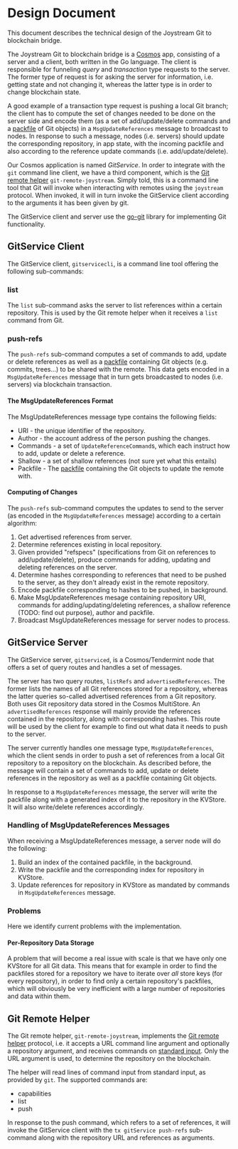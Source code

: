 # Design Document
This document describes the technical design of the Joystream Git to blockchain bridge.

The Joystream Git to blockchain bridge is a [Cosmos](https://github.com/cosmos/cosmos-sdk) app,
consisting of a server and a client, both written in the Go language. The client is
responsible for funneling _query_ and _transaction_ type requests to the server. The former type
of request is for asking the server for information, i.e. getting state and not changing it,
whereas the latter type is in order to change blockchain state.

A good example of a transaction type request is pushing a local Git branch; the client
has to compute the set of changes needed to be done on the server side and encode them
(as a set of add/update/delete commands and a
[packfile](https://git-scm.com/book/en/v2/Git-Internals-Packfiles) of Git objects) in
a `MsgUpdateReferences` message to broadcast to nodes. In response to such a message,
nodes (i.e. servers) should update the corresponding repository, in app state, with the
incoming packfile and also according to the reference update commands (i.e. add/update/delete).

Our Cosmos application is named _GitService_. In order to integrate with the `git` command line
client, we have a third component, which is the
[Git remote helper](https://git-scm.com/docs/git-remote-helpers) `git-remote-joystream`. Simply
told, this is a command line tool that Git will invoke when interacting with remotes using
the `joystream` protocol. When invoked, it will in turn invoke the GitService client
according to the arguments it has been given by git.

The GitService client and server use the [go-git](https://github.com/src-d/go-git/) library
for implementing Git functionality.

## GitService Client
The GitService client, `gitservicecli`, is a command line tool offering the following sub-commands:

### list
The `list` sub-command asks the server to list references within a certain repository. This
is used by the Git remote helper when it receives a `list` command from Git.

### push-refs
The `push-refs` sub-command computes a set of commands to add, update or delete references as well
as a [packfile](https://git-scm.com/book/en/v2/Git-Internals-Packfiles) containing Git objects
(e.g. commits, trees...) to be shared with the remote. This data gets encoded in a
`MsgUpdateReferences` message that in turn gets broadcasted to nodes (i.e. servers) via
blockchain transaction.

#### The MsgUpdateReferences Format
The MsgUpdateReferences message type contains the following fields:

* URI - the unique identifier of the repository.
* Author - the account address of the person pushing the changes.
* Commands - a set of `UpdateReferenceCommand`s, which each instruct how to add, update or delete
  a reference.
* Shallow - a set of shallow references (not sure yet what this entails)
* Packfile - The [packfile](https://git-scm.com/book/en/v2/Git-Internals-Packfiles) containing the
  Git objects to update the remote with.

#### Computing of Changes
The `push-refs` sub-command computes the updates to send to the server (as encoded in the
`MsgUpdateReferences` message) according to a certain algorithm:

1. Get advertised references from server.
2. Determine references existing in local repository.
3. Given provided "refspecs" (specifications from Git on references to add/update/delete),
   produce commands for adding, updating and deleting references on the server.
4. Determine hashes corresponding to references that need to be pushed to the server, as they
   don't already exist in the remote repository.
5. Encode packfile corresponding to hashes to be pushed, in background.
6. Make MsgUpdateReferences mesage containing repository URI, commands for adding/updating/deleting
   references, a shallow reference (TODO: find out purpose), author and packfile.
7. Broadcast MsgUpdateReferences message for server nodes to process.

## GitService Server
The GitService server, `gitserviced`, is a Cosmos/Tendermint node that offers a set of query routes
and handles a set of messages.

The server has two query routes, `listRefs` and `advertisedReferences`. The former lists
the names of all Git references stored for a repository, whereas the latter queries so-called
advertised references from a Git repository. Both uses Git repository data stored in the
Cosmos MultiStore. An `advertisedReferences` response will mainly provide the references
contained in the repository, along with corresponding hashes. This route will be used
by the client for example to find out what data it needs to push to the server.

The server currently handles one message type, `MsgUpdateReferences`, which the client sends
in order to push a set of references from a local Git repository to a repository on the blockchain.
As described before, the message will contain a set of commands to add, update or delete
references in the repository as well as a packfile containing Git objects.

In response to a `MsgUpdateReferences` message, the server will write the packfile along with
a generated index of it to the repository in the KVStore. It will also write/delete references
accordingly.

### Handling of MsgUpdateReferences Messages
When receiving a MsgUpdateReferences message, a server node will do the following:

1. Build an index of the contained packfile, in the background.
2. Write the packfile and the corresponding index for repository in KVStore.
3. Update references for repository in KVStore as mandated by commands in `MsgUpdateReferences`
   message.

### Problems
Here we identify current problems with the implementation.

#### Per-Repository Data Storage
A problem that will become a real issue with scale is that we have only one KVStore for all
Git data. This means that for example in order to find the packfiles stored for a repository we
have to iterate over *all* store keys (for every repository), in order to find only a certain
repository's packfiles, which will obviously be very inefficient with a large number of
repositories and data within them.

## Git Remote Helper
The Git remote helper, `git-remote-joystream`, implements the
[Git remote helper](https://git-scm.com/docs/git-remote-helpers) protocol, i.e. it accepts
a URL command line argument and optionally a repository argument, and receives commands on
[standard input](https://en.wikipedia.org/wiki/Standard_streams#Standard_input_(stdin)).
Only the URL argument is used, to determine the repository on the blockchain.

The helper will read lines of command input from standard input, as provided by `git`.
The supported commands are:

* capabilities
* list
* push

In response to the push command, which refers to a set of references, it will invoke the
GitService client with the `tx gitService push-refs` sub-command along with the repository
URL and references as arguments.
